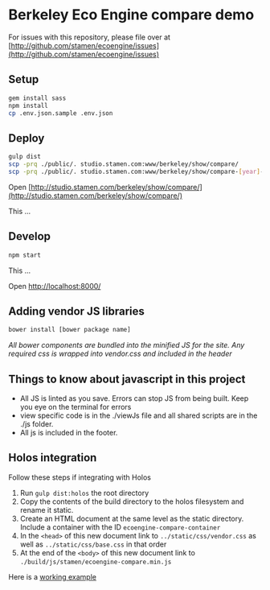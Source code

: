 # Berkeley Eco Engine compare demo

For issues with this repository, please file over at [http://github.com/stamen/ecoengine/issues](http://github.com/stamen/ecoengine/issues)

## Setup

```bash
gem install sass
npm install
cp .env.json.sample .env.json
```

## Deploy

```bash
gulp dist
scp -prq ./public/. studio.stamen.com:www/berkeley/show/compare/
scp -prq ./public/. studio.stamen.com:www/berkeley/show/compare-[year]-[month]-[day]/
```

Open [http://studio.stamen.com/berkeley/show/compare/](http://studio.stamen.com/berkeley/show/compare/)

This ...

## Develop

```bash
npm start
```

This ...

Open [http://localhost:8000/](http://localhost:8000/)

## Adding vendor JS libraries
```bash
bower install [bower package name]
```
_All bower components are bundled into the minified JS for the site. Any required css is wrapped into vendor.css and included in the header_

## Things to know about javascript in this project
   * All JS is linted as you save. Errors can stop JS from being built. Keep you eye on the terminal for errors
   * view specific code is in the ./viewJs file and all shared scripts are in the ./js folder.
   * All js is included in the footer.

## Holos integration
Follow these steps if integrating with Holos
   1. Run `gulp dist:holos` the root directory
   2. Copy the contents of the build directory to the holos filesystem and rename it static.
   3. Create an HTML document at the same level as the static directory. Include a container with the ID `ecoengine-compare-container`
   4. In the `<head>` of this new document link to `../static/css/vendor.css` as well as `../static/css/base.css` in that order
   5. At the end of the `<body>` of this new document link to `./build/js/stamen/ecoengine-compare.min.js`

Here is a [working example](http://studio.stamen.com/berkeley/show/holos/compare/)
